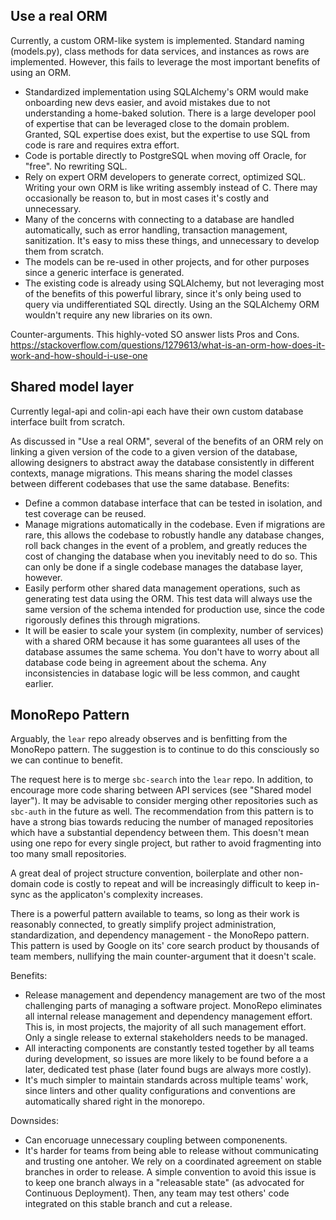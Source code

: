 

## Use a real ORM

Currently, a custom ORM-like system is implemented. Standard naming (models.py), class methods for data services, and instances as rows are implemented. However, this fails to leverage the most important benefits of using an ORM.
  * Standardized implementation using SQLAlchemy's ORM would make onboarding new devs easier, and avoid mistakes due to not understanding a home-baked solution. There is a large developer pool of expertise that can be leveraged close to the domain problem. Granted, SQL expertise does exist, but the expertise to use SQL from code is rare and requires extra effort.
  * Code is portable directly to PostgreSQL when moving off Oracle, for "free". No rewriting SQL.
  * Rely on expert ORM developers to generate correct, optimized SQL. Writing your own ORM is like writing assembly instead of C. There may occasionally be reason to, but in most cases it's costly and unnecessary.
  * Many of the concerns with connecting to a database are handled automatically, such as error handling, transaction management, sanitization. It's easy to miss these things, and unnecessary to develop them from scratch.
  * The models can be re-used in other projects, and for other purposes since a generic interface is generated.
  * The existing code is already using SQLAlchemy, but not leveraging most of the benefits of this powerful library, since it's only being used to query via undifferentiated SQL directly. Using an the SQLAlchemy ORM wouldn't require any new libraries on its own.

Counter-arguments. This highly-voted SO answer lists Pros and Cons. https://stackoverflow.com/questions/1279613/what-is-an-orm-how-does-it-work-and-how-should-i-use-one

## Shared model layer

Currently legal-api and colin-api each have their own custom database interface built from scratch.

As discussed in "Use a real ORM", several of the benefits of an ORM rely on linking a given version of the code to a given version of the database, allowing designers to abstract away the database consistently in different contexts, manage migrations. This means sharing the model classes between different codebases that use the same database. Benefits:
  * Define a common database interface that can be tested in isolation, and test coverage can be reused.
  * Manage migrations automatically in the codebase. Even if migrations are rare, this allows the codebase to robustly handle any database changes, roll back changes in the event of a problem, and greatly reduces the cost of changing the database when you inevitably need to do so. This can only be done if a single codebase manages the database layer, however.
  * Easily perform other shared data management operations, such as generating test data using the ORM. This test data will always use the same version of the schema intended for production use, since the code rigorously defines this through migrations.
  * It will be easier to scale your system (in complexity, number of services) with a shared ORM because it has some guarantees all uses of the database assumes the same schema. You don't have to worry about all database code being in agreement about the schema. Any inconsistencies in database logic will be less common, and caught earlier.

## MonoRepo Pattern

Arguably, the `lear` repo already observes and is benfitting from the MonoRepo pattern. The suggestion is to continue to do this consciously so we can continue to benefit.

The request here is to merge `sbc-search` into the `lear` repo. In addition, to encourage more code sharing between API services (see "Shared model layer"). It may be advisable to consider merging other repositories such as `sbc-auth` in the future as well. The recommendation from this pattern is to have a strong bias towards reducing the number of managed repositories which have a substantial dependency between them. This doesn't mean using one repo for every single project, but rather to avoid fragmenting into too many small repositories.

A great deal of project structure convention, boilerplate and other non-domain code is costly to repeat and will be increasingly difficult to keep in-sync as the applicaton's complexity increases.

There is a powerful pattern available to teams, so long as their work is reasonably connected, to greatly simplify project administration, standardization, and dependency management - the MonoRepo pattern. This pattern is used by Google on its' core search product by thousands of team members, nullifying the main counter-argument that it doesn't scale.

Benefits:
  * Release management and dependency management are two of the most challenging parts of managing a software project. MonoRepo eliminates all internal release management and dependency management effort. This is, in most projects, the majority of all such management effort. Only a single release to external stakeholders needs to be managed.
  * All interacting components are constantly tested together by all teams during development, so issues are more likely to be found before a a later, dedicated test phase (later found bugs are always more costly).
  * It's much simpler to maintain standards across multiple teams' work, since linters and other quality configurations and conventions are automatically shared right in the monorepo.

Downsides:
  * Can encoruage unnecessary coupling between componenents.
  * It's harder for teams from being able to release without communicating and trusting one antoher. We rely on a coordinated agreement on stable branches in order to release. A simple convention to avoid this issue is to keep one branch always in a "releasable state" (as advocated for Continuous Deployment). Then, any team may test others' code integrated on this stable branch and cut a release.

